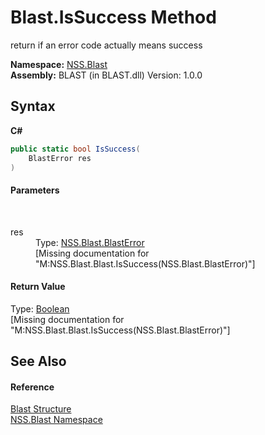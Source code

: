 # Blast.IsSuccess Method 
 

return if an error code actually means success

**Namespace:**&nbsp;<a href="N_NSS_Blast">NSS.Blast</a><br />**Assembly:**&nbsp;BLAST (in BLAST.dll) Version: 1.0.0

## Syntax

**C#**<br />
``` C#
public static bool IsSuccess(
	BlastError res
)
```


#### Parameters
&nbsp;<dl><dt>res</dt><dd>Type: <a href="T_NSS_Blast_BlastError">NSS.Blast.BlastError</a><br />\[Missing <param name="res"/> documentation for "M:NSS.Blast.Blast.IsSuccess(NSS.Blast.BlastError)"\]</dd></dl>

#### Return Value
Type: <a href="https://docs.microsoft.com/dotnet/api/system.boolean" target="_blank" rel="noopener noreferrer">Boolean</a><br />\[Missing <returns> documentation for "M:NSS.Blast.Blast.IsSuccess(NSS.Blast.BlastError)"\]

## See Also


#### Reference
<a href="T_NSS_Blast_Blast">Blast Structure</a><br /><a href="N_NSS_Blast">NSS.Blast Namespace</a><br />